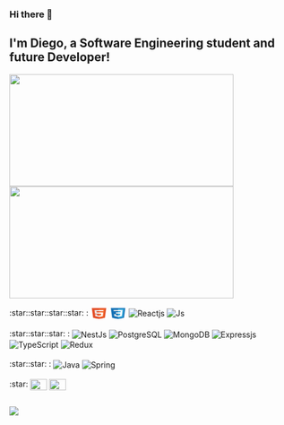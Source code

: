### Hi there 👋
<link rel="stylesheet" href="https://cdn.jsdelivr.net/gh/devicons/devicon@v2.15.1/devicon.min.css">

## I'm Diego, a Software Engineering student and future Developer!

<a href="https://github.com/DiegoAndradeD/github-readme-stats">
  <img height=200 width=400 align="center" src="https://github-readme-stats.vercel.app/api?username=DiegoAndradeD&theme=radical" />
</a>
<a href="https://github.com/DiegoAndradeD/convoychat">
  <img height=200 width=400 align="center" src="https://github-readme-stats.vercel.app/api/top-langs?username=DiegoAndradeD&layout=compact&langs_count=8&card_width=320&theme=radical" />
</a>

<div style="display: inline_block">
  
  <div style="display: inline_block"><br> :star::star::star::star: :
    <img align="center" alt="HTML" height="20" width="30" src="https://raw.githubusercontent.com/devicons/devicon/master/icons/html5/html5-original.svg">
    <img align="center" alt="CSS" height="20" width="30" src="https://raw.githubusercontent.com/devicons/devicon/master/icons/css3/css3-original.svg">
    <img align="center" alt="Reactjs" height="20" width="30" src="https://cdn.jsdelivr.net/gh/devicons/devicon/icons/react/react-original.svg" />
    <img align="center" alt="Js" height="20" width="30" src="https://cdn.jsdelivr.net/gh/devicons/devicon/icons/javascript/javascript-original.svg">
  </div>
  
  <div style="display: inline_block"><br> :star::star::star: : 
    <img align="center" alt="NestJs" height="20" width="30" src="https://cdn.jsdelivr.net/gh/devicons/devicon/icons/nestjs/nestjs-plain.svg" />
    <img align="center" alt="PostgreSQL" height="20" width="30" src="https://cdn.jsdelivr.net/gh/devicons/devicon/icons/postgresql/postgresql-original.svg">
    <img align="center" alt="MongoDB" height="20" width="30" src="https://cdn.jsdelivr.net/gh/devicons/devicon/icons/mongodb/mongodb-original-wordmark.svg">
    <img align="center" alt="Expressjs" height="20" width="30" src="https://cdn.jsdelivr.net/gh/devicons/devicon/icons/express/express-original.svg" />
    <img align="center" alt="TypeScript" height="20" width="30" src="https://cdn.jsdelivr.net/gh/devicons/devicon/icons/typescript/typescript-original.svg" />
    <img align="center" alt="Redux" height="20" width="30" src="https://cdn.jsdelivr.net/gh/devicons/devicon/icons/redux/redux-original.svg" />
  </div>
  
  <div style="display: inline_block"><br> :star::star: :
    <img align="center" alt="Java" height="20" width="30" src="https://cdn.jsdelivr.net/gh/devicons/devicon/icons/java/java-original.svg"/>
    <img align="center" alt="Spring" height="20" width="30" src="https://cdn.jsdelivr.net/gh/devicons/devicon/icons/spring/spring-original.svg">
  </div>

   <div style="display: inline_block"><br> :star:
    <img align="center" height="20" width="30" src="https://cdn.jsdelivr.net/gh/devicons/devicon/icons/ruby/ruby-original.svg" />
    <img align="center" height="20" width="30" src="https://cdn.jsdelivr.net/gh/devicons/devicon/icons/rails/rails-original-wordmark.svg" />
  </div>
    
</div>


  
  ##
 
<div> 
  <a href="https://www.linkedin.com/in/diego-deir%C3%B3-067822248/" target="_blank"><img src="https://img.shields.io/badge/-LinkedIn-%230077B5?style=for-the-badge&logo=linkedin&logoColor=white" target="_blank"></a> 
  
</div>

